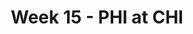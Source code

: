 ---
layout: game
title: Week 15 - PHI at CHI
season: 2022
game_id: 2022_15_PHI_CHI
away_team: PHI
home_team: CHI
---